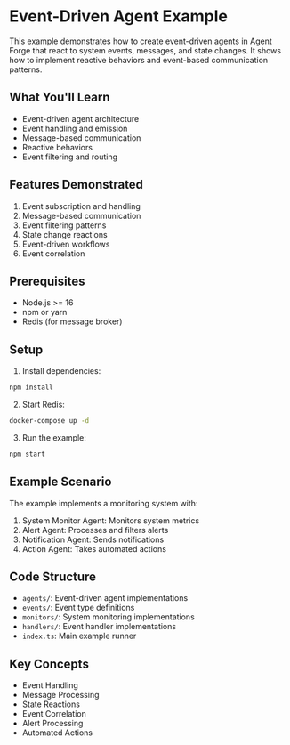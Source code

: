 # Event-Driven Agent Example

This example demonstrates how to create event-driven agents in Agent Forge that react to system events, messages, and state changes. It shows how to implement reactive behaviors and event-based communication patterns.

## What You'll Learn
- Event-driven agent architecture
- Event handling and emission
- Message-based communication
- Reactive behaviors
- Event filtering and routing

## Features Demonstrated
1. Event subscription and handling
2. Message-based communication
3. Event filtering patterns
4. State change reactions
5. Event-driven workflows
6. Event correlation

## Prerequisites
- Node.js >= 16
- npm or yarn
- Redis (for message broker)

## Setup
1. Install dependencies:
```bash
npm install
```

2. Start Redis:
```bash
docker-compose up -d
```

3. Run the example:
```bash
npm start
```

## Example Scenario
The example implements a monitoring system with:
1. System Monitor Agent: Monitors system metrics
2. Alert Agent: Processes and filters alerts
3. Notification Agent: Sends notifications
4. Action Agent: Takes automated actions

## Code Structure
- `agents/`: Event-driven agent implementations
- `events/`: Event type definitions
- `monitors/`: System monitoring implementations
- `handlers/`: Event handler implementations
- `index.ts`: Main example runner

## Key Concepts
- Event Handling
- Message Processing
- State Reactions
- Event Correlation
- Alert Processing
- Automated Actions
